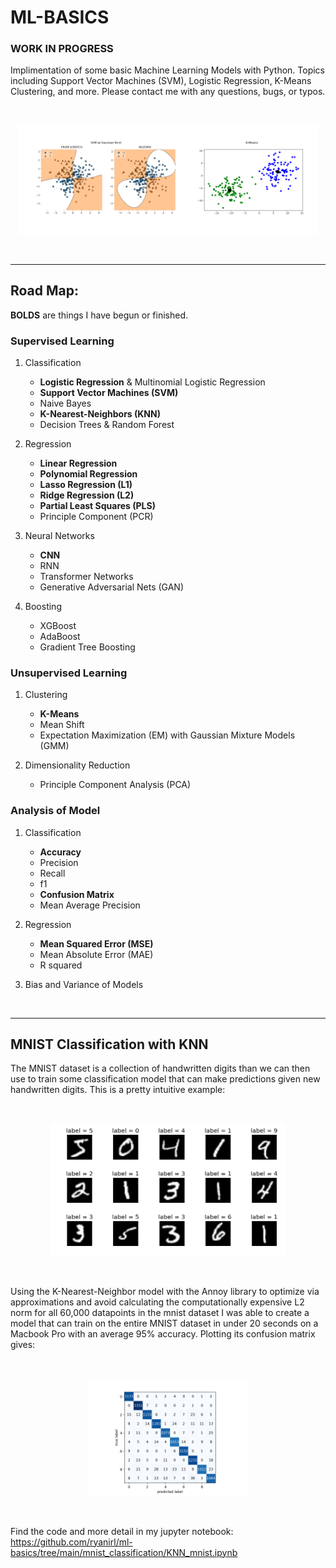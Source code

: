 # ML-BASICS

### WORK IN PROGRESS

Implimentation of some basic Machine Learning Models with Python. Topics including Support Vector Machines (SVM), Logistic Regression, K-Means Clustering, and more. Please contact me with any questions, bugs, or typos.

<br />

<p align="center">
 <img src="./img/new_preview.png" width="95%">
</p>

<br />

---

## Road Map:

**BOLDS** are things I have begun or finished.

### Supervised Learning
1. Classification
    - **Logistic Regression** & Multinomial Logistic Regression
    - **Support Vector Machines (SVM)**
    - Naive Bayes
    - **K-Nearest-Neighbors (KNN)**
    - Decision Trees & Random Forest
    
2. Regression
    - **Linear Regression**
    - **Polynomial Regression**
    - **Lasso Regression (L1)**
    - **Ridge Regression (L2)**
    - **Partial Least Squares (PLS)**
    - Principle Component (PCR)

3. Neural Networks
    - **CNN**
    - RNN
    - Transformer Networks
    - Generative Adversarial Nets (GAN)

4. Boosting
    - XGBoost
    - AdaBoost
    - Gradient Tree Boosting
    

### Unsupervised Learning
1. Clustering
    - **K-Means**
    - Mean Shift
    - Expectation Maximization (EM) with Gaussian Mixture Models (GMM)

2. Dimensionality Reduction
    - Principle Component Analysis (PCA)
    
    
### Analysis of Model
1. Classification
    - **Accuracy**
    - Precision
    - Recall
    - f1
    - **Confusion Matrix**
    - Mean Average Precision

2. Regression
    - **Mean Squared Error (MSE)**
    - Mean Absolute Error (MAE)
    - R squared

3. Bias and Variance of Models


<br />

---


## MNIST Classification with KNN

The MNIST dataset is a collection of handwritten digits than we can then use to
train some classification model that can make predictions given new handwritten
digits. This is a pretty intuitive example:

<br />

<p align="center">
 <img src="./mnist_classification/img/mnist_classification_example.png" width="75%">
</p>

<br />

Using the K-Nearest-Neighbor model with the Annoy library to optimize via
approximations and avoid calculating the computationally expensive L2 norm for
all 60,000 datapoints in the mnist dataset I was able to create a model that
can train on the entire MNIST dataset in under 20 seconds on a Macbook Pro with
an average 95% accuracy. Plotting its confusion matrix gives:

<br />

<p align="center">
 <img src="./mnist_classification/img/mnist_confusion_matrix_knn.png" width="50%">
</p>

<br />

Find the code and more detail in my jupyter notebook: https://github.com/ryanirl/ml-basics/tree/main/mnist_classification/KNN_mnist.ipynb

<br />




